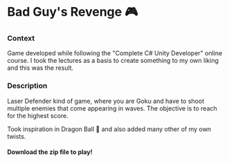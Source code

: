 # Bad Guy's Revenge :video_game:

### Context
Game developed while following the "Complete C# Unity Developer" online course. I took the lectures as a basis to create something to my own liking and this was the result.

### Description
Laser Defender kind of game, where you are Goku and have to shoot multiple enemies that come appearing in waves.
The objective is to reach for the highest score.

Took inspiration in Dragon Ball :dragon: and also added many other of my own twists.

#### Download the zip file to play!
